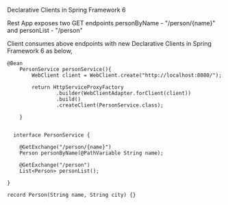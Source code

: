 Declarative Clients in Spring Framework 6

Rest App exposes two GET endpoints personByName - "/person/{name}" and personList - "/person"

Client consumes above endpoints with new Declarative Clients in Spring Framework 6 as below,

```
@Bean
	PersonService personService(){
		WebClient client = WebClient.create("http://localhost:8080/");
				
		return HttpServiceProxyFactory
                .builder(WebClientAdapter.forClient(client))
                .build()
                .createClient(PersonService.class);

	}
  
  
  interface PersonService {

    @GetExchange("/person/{name}")
    Person personByName(@PathVariable String name);

    @GetExchange("/person")
    List<Person> personList();

}

record Person(String name, String city) {}
```
